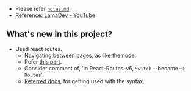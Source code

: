 
* Please refer [`notes.md`](https://github.com/Balaji-Ganesh/MERN-Blog/blob/MileStone1/notes.md)
* [Reference: LamaDev - YouTube](https://youtu.be/tlTdbc5byAs)

## What's new in this project?
* Used react routes.
  *  Navigating between pages, as like the node.
  *  Refer [this part](https://youtu.be/tlTdbc5byAs?t=5517).
  *  Consider comment of, 'in React-Routes-v6, `Switch` --became--> `Routes`'.
    *  [Referred docs](https://reactrouter.com/docs/en/v6/getting-started/tutorial), for getting used with the syntax.
